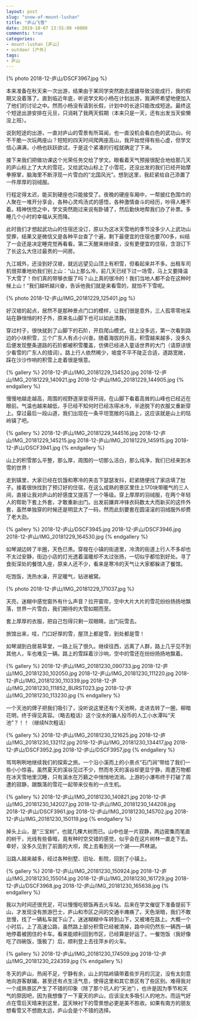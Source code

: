 ```yaml
---
layout: post
slug: "snow-of-mount-lushan"
title: "庐山飞雪"
date: 2019-10-07 13:55:08 +0800
comments: true
categories:
- mount-lushan [庐山]
- outdoor [户外]
tags:
- 庐山
---
```


{% photo 2018-12-庐山/DSCF3967.jpg %}

本来准备在秋天来一次出游，结果由于某同学突然跑去援疆导致没能成行，我的假期又没着落了。直到临近年底，听说学文和小杨在计划出游，我满怀希望地便加入了他们的讨论之中。然而小杨没有请到长假，计划中的长途只能改成短途。最终这个短途出游安排在元旦，只消耗了我两天假期（本来只是一天，还有出发当天偷懒没上班）。

说到短途的出游，一直对庐山的雪景有所耳闻，也一直没机会看白色的武功山，何不干脆一次玩两座山？短短的四天时间爬两座高山，我开始觉得有些心虚，但学文信心满满，小杨也跃跃欲试，于是这个紧凑的行程就确定了下来。

接下来我们把做功课这个光荣任务交给了学文。眼看着天气预报很配合地给那几天的庐山标上了大大的雪花，又给武功山标上了小雪花，还没出发的我们已经开始摩拳擦掌，脑海里不断浮现一片雪白的“北国风光”。想到这里，我赶紧给自己添置了一件厚厚的羽绒服。

<!-- more -->

行程定得太迟，能买到硬座也只能接受了。夜晚的硬座车厢中，一帮披红色围巾的人聚在一堆开分享会，各种心灵鸡汤式的感悟，各种激情奋斗的经历，吵得人睡不着。精神恍惚之中，学文突然跑过来说有卧铺了，然后勤快地帮我们办了补票。多睡几个小时的幸福从天而降。

此时我们才想起武功山的住宿还没订，原以为这冰天雪地的季节没多少人上武功山受罪，结果又是微信又是各种平台查了个遍，剩下最便宜的住宿也要700多，纠结了一会还是决定睡完觉再看看。第二天醒来继续查，没有更便宜的住宿，含泪订下了长这么大住过最贵的一间房。

九江城外，还没到好汉坡，就远远望见山顶上有积雪，但看起来并不多。出租车司机很郑重地劝我们别上山：“山上那么冷，前几天已经下过一场雪，马上又要降温下大雪了！你们真的带够衣服了吗？山上真的很冷的！我们当地人都不会在这种时候上山！”我们越听越兴奋，告诉他我们就是来看雪的，就怕不下雪呢。

{% photo 2018-12-庐山/IMG_20181229_125401.jpg %}

好汉坡的起点，居然不是那种景点门口的模样，让我们很是意外，三人孤零零地呆站在静悄悄的村子外，原来名山脚下也可以如此清静。

穿过村子，很快就到了山脚下的石阶，开启爬山模式。往上没多远，第一次看到路边的小块积雪，三个广东人有点小兴奋。随着海拔的升高，积雪越来越多，没多久后便发现整条道路的石阶都被积雪覆盖，仿佛已经进入童话世界的大门（请原谅很少看雪的广东人的措词）。路上行人依然稀少，坡度不平不陡正合适，道路宽敞，踩在沙沙作响的积雪上走着很是惬意。

{% gallery %}
2018-12-庐山/IMG_20181229_134520.jpg
2018-12-庐山/IMG_20181229_140921.jpg
2018-12-庐山/IMG_20181229_144905.jpg
{% endgallery %}

慢慢地越走越高，周围的视野逐渐变得开阔，在山脚下看着高耸的山峰也已经近在眼前。气温也越来越低，手已经不知何时已经冻得冰冷，半途脱下的衣服又重新穿上。穿过最后一段山道，我们出现在一条平坦宽敞的马路上，这应该就是山上的牯岭镇了吧。

{% gallery %}
2018-12-庐山/IMG_20181229_144516.jpg
2018-12-庐山/IMG_20181229_145215.jpg
2018-12-庐山/IMG_20181229_145915.jpg
2018-12-庐山/DSCF3941.jpg
{% endgallery %}

山上的积雪那么平整，那么厚，周围的一切那么洁白，那么纯净，我们已经来到冰雪的世界！

走到镇里，大家已经在饥饿和寒冷的夹击下瑟瑟发抖，赶紧随便找了家店填了肚子。接着很快找到了预订好的住宿，在这么成熟的景区里住上170块带暖气的三人间，直接让我对庐山的好感度又提高了一个等级。穿上厚厚的羽绒服，在两个年轻人的帮助下套上外套，才敢重新出门。出发前嫌弃冲锋衣码数太大而新买的这件外套，虽然单独穿的时候还是明显大了一码，然而此刻要套在圆滚滚的羽绒服外却费了老大劲。

{% gallery %}
2018-12-庐山/DSCF3945.jpg
2018-12-庐山/DSCF3946.jpg
2018-12-庐山/IMG_20181229_164530.jpg
{% endgallery %}

如琴湖边转了半圈，天色已黑。穿梭在小镇的街道里，冷清的街道上行人不多却也不太过安静，街边小店的灯光透着温暖却不太过张扬，一切似乎都恰到好处。寻了食街深处的餐馆入座，原来人还不少，看来是寒冷的天气让大家都躲进了餐馆。

吃饱饭，洗热水澡，开足暖气，钻进被窝。

{% photo 2018-12-庐山/IMG_20181229_171037.jpg %}

天亮，迷糊中感觉窗外有什么声音？拉开窗帘，空中大片大片的雪花纷纷扬扬地飘落，世界一片雪白，我们期待的大雪如期而至。

套上厚厚的衣服，把自己包得只剩一双眼睛，出门玩雪去。

旅馆出来，哇，门口好厚的雪，屋顶上都是雪，到处都是雪！

如琴湖到白居易草堂，一路上玩了很久。继续往西，远离了人群，路上几乎见不到其他人，车也难见一辆。路上的雪踩着沙沙响，空中的雪还在纷纷扬扬地飘着。

{% gallery %}
2018-12-庐山/IMG_20181230_090733.jpg
2018-12-庐山/IMG_20181230_102050.jpg
2018-12-庐山/IMG_20181230_111220.jpg
2018-12-庐山/IMG_20181230_110339.jpg
2018-12-庐山/IMG_20181230_111852_BURST023.jpg
2018-12-庐山/IMG_20181230_113230.jpg
{% endgallery %}

一个天池的牌子把我们吸引了，没听说这里还有个天池啊，走进去转了一圈，柳暗花明，终于得见真容。（略去粗话）这个没水的骗人投币的人工小水潭叫“天池”？！！（继续N次粗话）

{% gallery %}
2018-12-庐山/IMG_20181230_121625.jpg
2018-12-庐山/IMG_20181230_132112.jpg
2018-12-庐山/IMG_20181230_134417.jpg
2018-12-庐山/DSCF3952.jpg
2018-12-庐山/DSCF3957.jpg
{% endgallery %}

骂骂咧咧地继续我们的探索之旅。一个沿小溪而上的小景点“石门涧”带给了我们一些小小惊喜。虽然夏天的溪谷见过不少，然而冬天的溪谷却更显宁静，周遭万物都在冰天雪地里沉睡，只有溪水在万籁之中悄悄地流淌。上游的小瀑布终于打破了周遭的寂静，跟飘落的雪花一起带来仅有的一点生机。

{% gallery %}
2018-12-庐山/IMG_20181230_140821.jpg
2018-12-庐山/IMG_20181230_142027.jpg
2018-12-庐山/IMG_20181230_144208.jpg
2018-12-庐山/DSCF3961.jpg
2018-12-庐山/IMG_20181230_145702.jpg
2018-12-庐山/IMG_20181230_150119.jpg
{% endgallery %}

掉头上山，是“三宝树”，也就几棵大树而已。山中也是一片寂静，两边密集而笔直的树干，光线有些昏暗，竟有种时空交错的感觉，似乎会在这片树林一直走下去。幸好，没多久见到了前面的大坝，爬上去看到另一个湖——芦林湖。

沿路人越来越多，经过各种别墅、旧址、影院，回到了小镇上。

{% gallery %}
2018-12-庐山/IMG_20181230_150924.jpg
2018-12-庐山/IMG_20181230_155014.jpg
2018-12-庐山/IMG_20181230_161729.jpg
2018-12-庐山/DSCF3968.jpg
2018-12-庐山/IMG_20181230_165638.jpg
{% endgallery %}

我以为时间还很充足，可以慢慢吃顿饭再去火车站。后来在学文催促下准备提前下山，才发现没有旅游巴士，庐山和市区之间的交通半瘫痪了。天色渐暗，我们不敢怠慢，找了一辆私车就下山了。迷迷糊糊中车转到山下，又被堵在路上。大概一个小时后，上了高速公路，虽然路上部分积雪已经被清掉，路中间仍然东一辆西一辆地停着被困住的卡车。看来能顺利回到市区，已经算是好运了。一餐饱饭（我好像吃了四碗饭，饿极了）后，顺利登上去往萍乡的火车。

{% gallery %}
2018-12-庐山/IMG_20181230_174509.jpg
2018-12-庐山/IMG_20181230_224359.jpg
{% endgallery %}

冬天的庐山，热闹不足，宁静有余，山上的牯岭镇带着些岁月的沉淀，没有太刻意地向游客献媚，甚至还有点生活气息，使得这里和其它景区有了些区别。难得我对一个成熟景区产生了不错的印象（除了那个坑人的“天池”），也许是因为季节和天气的原因吧，因为我想像了一下夏天的庐山，应该没太多吸引人的地方。而运气好点在雪后天晴来到这里，蓝天映衬下的雪景想必更是美不胜收。如果有南方的朋友想看雪又不想跑太远，庐山会是个不错的选择。
